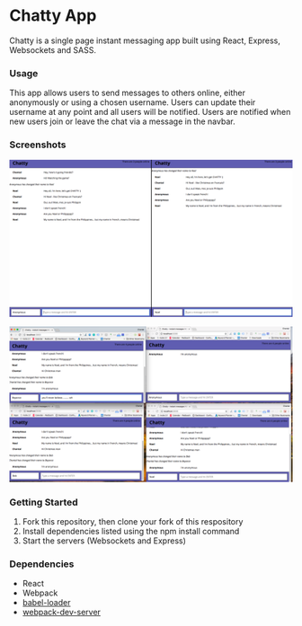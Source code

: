 Chatty App
=====================

Chatty is a single page instant messaging app built using React, Express, Websockets and SASS.

### Usage

This app allows users to send messages to others online, either anonymously or using a chosen username. Users can update their username at any point and all users will be notified. Users are notified when new users join or leave the chat via a message in the navbar.

### Screenshots
![Three people chatting, 2 windows](https://github.com/ChantalDesrochers/chattyApp/blob/master/docs/ChattyApp-2-person-convo.png?raw=true)

![A group chat with name changes](https://github.com/ChantalDesrochers/chattyApp/blob/master/docs/ChattyApp-group-convo.png?raw=true)

### Getting Started
1. Fork this repository, then clone your fork of this respository
2. Install dependencies listed using the npm install command
3. Start the servers (Websockets and Express)

### Dependencies

* React
* Webpack
* [babel-loader](https://github.com/babel/babel-loader)
* [webpack-dev-server](https://github.com/webpack/webpack-dev-server)
